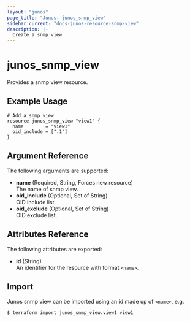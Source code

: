 ```yaml
---
layout: "junos"
page_title: "Junos: junos_snmp_view"
sidebar_current: "docs-junos-resource-snmp-view"
description: |-
  Create a snmp view
---
```


# junos_snmp_view

Provides a snmp view resource.

## Example Usage

```hcl
# Add a snmp view
resource junos_snmp_view "view1" {
  name        = "view1"
  oid_include = [".1"]
}
```

## Argument Reference

The following arguments are supported:

- **name** (Required, String, Forces new resource)  
  The name of snmp view.
- **oid_include** (Optional, Set of String)  
  OID include list.
- **oid_exclude** (Optional, Set of String)  
  OID exclude list.

## Attributes Reference

The following attributes are exported:

- **id** (String)  
  An identifier for the resource with format `<name>`.

## Import

Junos snmp view can be imported using an id made up of `<name>`, e.g.

```shell
$ terraform import junos_snmp_view.view1 view1
```
